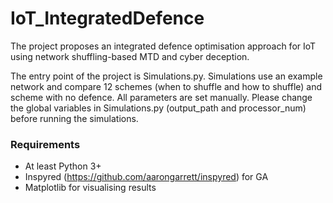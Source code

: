 # IoT_IntegratedDefence

The project proposes an integrated defence optimisation approach for IoT using network shuffling-based MTD and cyber deception.

The entry point of the project is Simulations.py. Simulations use an example network and compare 12 schemes (when to shuffle and how to shuffle) and scheme with no defence. All parameters are set manually. Please change the global variables in Simulations.py (output_path and processor_num) before running the simulations.

### Requirements
* At least Python 3+
* Inspyred (https://github.com/aarongarrett/inspyred) for GA
* Matplotlib for visualising results
